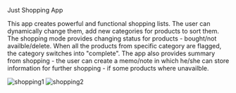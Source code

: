 Just Shopping App

This app creates powerful and functional shopping lists. The user can dynamically change them, add new categories for products to sort them.
The shopping mode provides changing status for products - bought/not availble/delete. When all the products from specific category are flagged, the category switches into "complete".
The app also provides summary from shopping - the user can create a memo/note in which he/she can store information for further shopping - if some products where unavailble.

![shopping1](https://user-images.githubusercontent.com/80327322/123505043-2a9a7400-d65d-11eb-87b3-bf4dd3dc91ae.png)
![shopping2](https://user-images.githubusercontent.com/80327322/123505050-2d956480-d65d-11eb-8b4e-a9d1d0f23678.png)
